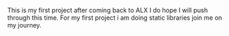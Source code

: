 This is my first project after coming back to ALX I do hope I will push through this time.
For my first project i am doing static libraries join me on my journey.
